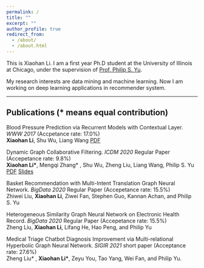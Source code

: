 ```yaml
---
permalink: /
title: ""
excerpt: ""
author_profile: true
redirect_from: 
  - /about/
  - /about.html
---
```


This is Xiaohan Li.
I am a first year Ph.D student at the University of Illinois at Chicago, under the supervision of [Prof. Philip S. Yu](https://www.cs.uic.edu/PSYu/).  

My research interests are data mining and machine learning. Now I am working on deep learning applications in recommender system.  

---

Publications (* means equal contribution)
---
Blood Pressure Prediction via Recurrent Models with Contextual Layer. *WWW 2017* (Accpetance rate: 17.0%)     
**Xiaohan Li**, Shu Wu, Liang Wang [PDF](shawnlxh.github.io/files/paper1.pdf)

Dynamic Graph Collaborative Filtering. *ICDM 2020* Regular Paper (Accepetance rate: 9.8%)     
**Xiaohan Li\***, Mengqi Zhang* , Shu Wu, Zheng Liu, Liang Wang, Philip S. Yu [PDF](shawnlxh.github.io/files/ICDM2020-CR.pdf) [Slides](shawnlxh.github.io/files/icdm-22.pdf)

Basket Recommendation with Multi-Intent Translation Graph Neural Network. *BigData 2020* Regular Paper (Accepetance rate: 15.5%)  
Zhiwei Liu, **Xiaohan Li**, Ziwei Fan, Stephen Guo, Kannan Achan, and Philip S. Yu  

Heterogeneous Similarity Graph Neural Network on Electronic Health Record. *BigData 2020* Regular Paper (Accepetance rate: 15.5%)  
Zheng Liu, **Xiaohan Li**, Lifang He, Hao Peng, and Philip Yu

Medical Triage Chatbot Diagnosis Improvement via Multi-relational Hyperbolic Graph Neural Network. *SIGIR 2021* short paper (Acceptance rate: 27.6%)  
Zheng Liu* , **Xiaohan Li\***, Zeyu You, Tao Yang, Wei Fan, and Philip Yu.
